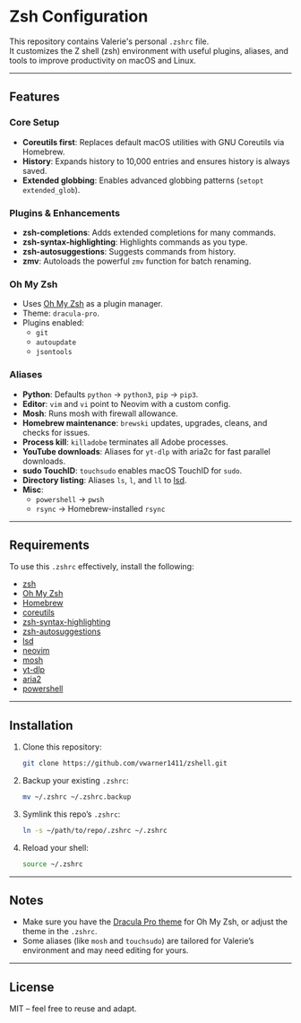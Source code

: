 # Zsh Configuration

This repository contains Valerie's personal `.zshrc` file.  
It customizes the Z shell (zsh) environment with useful plugins, aliases, and tools to improve productivity on macOS and Linux.

---

## Features

### Core Setup
- **Coreutils first**: Replaces default macOS utilities with GNU Coreutils via Homebrew.
- **History**: Expands history to 10,000 entries and ensures history is always saved.
- **Extended globbing**: Enables advanced globbing patterns (`setopt extended_glob`).

### Plugins & Enhancements
- **zsh-completions**: Adds extended completions for many commands.
- **zsh-syntax-highlighting**: Highlights commands as you type.
- **zsh-autosuggestions**: Suggests commands from history.
- **zmv**: Autoloads the powerful `zmv` function for batch renaming.

### Oh My Zsh
- Uses [Oh My Zsh](https://ohmyz.sh/) as a plugin manager.
- Theme: `dracula-pro`.
- Plugins enabled:
  - `git`
  - `autoupdate`
  - `jsontools`

### Aliases
- **Python**: Defaults `python` → `python3`, `pip` → `pip3`.
- **Editor**: `vim` and `vi` point to Neovim with a custom config.
- **Mosh**: Runs mosh with firewall allowance.
- **Homebrew maintenance**: `brewski` updates, upgrades, cleans, and checks for issues.
- **Process kill**: `killadobe` terminates all Adobe processes.
- **YouTube downloads**: Aliases for `yt-dlp` with aria2c for fast parallel downloads.
- **sudo TouchID**: `touchsudo` enables macOS TouchID for `sudo`.
- **Directory listing**: Aliases `ls`, `l`, and `ll` to [lsd](https://github.com/lsd-rs/lsd).
- **Misc**:
  - `powershell` → `pwsh`
  - `rsync` → Homebrew-installed `rsync`

---

## Requirements

To use this `.zshrc` effectively, install the following:

- [zsh](https://www.zsh.org/)
- [Oh My Zsh](https://ohmyz.sh/)
- [Homebrew](https://brew.sh/)
- [coreutils](https://formulae.brew.sh/formula/coreutils)
- [zsh-syntax-highlighting](https://formulae.brew.sh/formula/zsh-syntax-highlighting)
- [zsh-autosuggestions](https://formulae.brew.sh/formula/zsh-autosuggestions)
- [lsd](https://github.com/lsd-rs/lsd)
- [neovim](https://neovim.io/)
- [mosh](https://mosh.org/)
- [yt-dlp](https://github.com/yt-dlp/yt-dlp)
- [aria2](https://aria2.github.io/)
- [powershell](https://formulae.brew.sh/cask/powershell)

---

## Installation

1. Clone this repository:
   ```bash
   git clone https://github.com/vwarner1411/zshell.git
   ```

2. Backup your existing `.zshrc`:
   ```bash
   mv ~/.zshrc ~/.zshrc.backup
   ```

3. Symlink this repo’s `.zshrc`:
   ```bash
   ln -s ~/path/to/repo/.zshrc ~/.zshrc
   ```

4. Reload your shell:
   ```bash
   source ~/.zshrc
   ```

---

## Notes
- Make sure you have the [Dracula Pro theme](https://draculatheme.com/pro) for Oh My Zsh, or adjust the theme in the `.zshrc`.
- Some aliases (like `mosh` and `touchsudo`) are tailored for Valerie’s environment and may need editing for yours.

---

## License
MIT – feel free to reuse and adapt.
